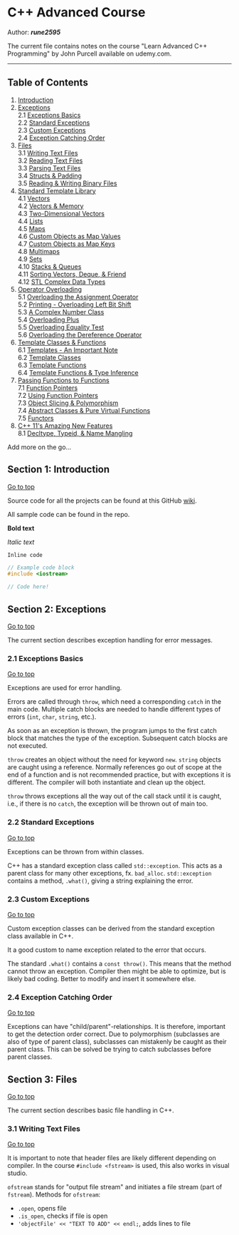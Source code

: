 # C++ Advanced Course

Author: __*rune2595*__

The current file contains notes on the course "Learn Advanced C++ Programming" by John Purcell available on udemy.com.
</br>
____

## Table of Contents <a name="top"></a>

1. [Introduction](#1)<br>
2. [Exceptions](#2)<br>
    2.1 [Exceptions Basics](#2.1)<br>
    2.2 [Standard Exceptions](#2.2)<br>
    2.3 [Custom Exceptions](#2.3)<br>
    2.4 [Exception Catching Order](#2.4)<br>
3. [Files](#3)<br>
    3.1 [Writing Text Files](#3.1)<br>
    3.2 [Reading Text Files](#3.2)<br>
    3.3 [Parsing Text Files](#3.3)<br>
    3.4 [Structs & Padding](#3.4)<br>
    3.5 [Reading & Writing Binary Files](#3.5)<br>
4. [Standard Template Library](#4)<br>
    4.1 [Vectors](#4.1)<br>
    4.2 [Vectors & Memory](#4.2)<br>
    4.3 [Two-Dimensional Vectors](#4.3)<br>
    4.4 [Lists](#4.4)<br>
    4.5 [Maps](#4.5)<br>
    4.6 [Custom Objects as Map Values](#4.6)<br>
    4.7 [Custom Objects as Map Keys](#4.7)<br>
    4.8 [Multimaps](#4.8)<br>
    4.9 [Sets](#4.9)<br>
    4.10 [Stacks & Queues](#4.10)<br>
    4.11 [Sorting Vectors, Deque, & Friend](#4.11)<br>
    4.12 [STL Complex Data Types](#4.12)<br>
5. [Operator Overloading](#5)<br>
    5.1 [Overloading the Assignment Operator](#5.1)<br>
    5.2 [Printing - Overloading Left Bit Shift](#5.2)<br>
    5.3 [A Complex Number Class](#5.3)<br>
    5.4 [Overloading Plus](#5.4)<br>
    5.5 [Overloading Equality Test](#5.5)<br>
    5.6 [Overloading the Dereference Operator](#5.6)<br>
6. [Template Classes & Functions](#6)<br>
    6.1 [Templates - An Important Note](#6.1)<br>
    6.2 [Template Classes](#6.2)<br>
    6.3 [Template Functions](#6.3)<br>
    6.4 [Template Functions & Type Inference](#6.4)<br>
7. [Passing Functions to Functions](#7)<br>
    7.1 [Function Pointers](#7.1)<br>
    7.2 [Using Function Pointers](#7.2)<br>
    7.3 [Object Slicing & Polymorphism](#7.3)<br>
    7.4 [Abstract Classes & Pure Virtual Functions](#7.4)<br>
    7.5 [Functors](#7.5)<br>
8. [C++ 11's Amazing New Features](#8)<br>
    8.1 [Decltype, Typeid, & Name Mangling](#8.1)<br>
    
Add more on the go...

## Section 1: Introduction<a name="1"></a>
[Go to top](#top)

Source code for all the projects can be found at this GitHub [wiki](https://github.com/caveofprogramming/advanced-cplusplus/wiki).

All sample code can be found in the repo.


__Bold text__

*Italic text*

`Inline code`

```c++
// Example code block
#include <iostream>

// Code here!

```


## Section 2: Exceptions<a name="2"></a>
[Go to top](#top)

The current section describes exception handling for error messages.

### 2.1 Exceptions Basics<a name="2.1"></a>
[Go to top](#top)

Exceptions are used for error handling.

Errors are called through `throw`, which need a corresponding `catch` in the main code. Multiple catch blocks are needed to handle different types of errors (`int`, `char`, `string`, etc.).

As soon as an exception is thrown, the program jumps to the first catch block that matches the type of the exception. Subsequent catch blocks are not executed.

`throw` creates an object without the need for keyword `new`. `string` objects are caught using a reference. Normally references go out of scope at the end of a function and is not recommended practice, but with exceptions it is different. The compiler will both instantiate and clean up the object.

`throw` throws exceptions all the way out of the call stack until it is caught, i.e., if there is no `catch`, the exception will be thrown out of main too.

### 2.2 Standard Exceptions<a name="2.2"></a>
[Go to top](#top)

Exceptions can be thrown from within classes. 

C++ has a standard exception class called `std::exception`. This acts as a parent class for many other exceptions, fx. `bad_alloc`. `std::exception` contains a method, `.what()`, giving a string explaining the error.

### 2.3 Custom Exceptions<a name="2.3"></a>
[Go to top](#top)

Custom exception classes can be derived from the standard exception class available in C++.

It a good custom to name exception related to the error that occurs.

The standard `.what()` contains a `const throw()`. This means that the method cannot throw an exception. Compiler then might be able to optimize, but is likely bad coding. Better to modify and insert it somewhere else.

### 2.4 Exception Catching Order<a name="2.4"></a>
[Go to top](#top)

Exceptions can have "child/parent"-relationships. It is therefore, important to get the detection order correct. Due to polymorphism (subclasses are also of type of parent class), subclasses can mistakenly be caught as their parent class. This can be solved be trying to catch subclasses before parent classes.

## Section 3: Files<a name="3"></a>
[Go to top](#top)

The current section describes basic file handling in C++.

### 3.1 Writing Text Files<a name="3.1"></a>
[Go to top](#top)

It is important to note that header files are likely different depending on compiler. In the course `#include <fstream>` is used, this also works in visual studio.

`ofstream` stands for "output file stream" and initiates a file stream (part of `fstream`). Methods for `ofstream`:
- `.open`, opens file
- `.is_open`, checks if file is open
- `'objectFile' << "TEXT TO ADD" << endl;`, adds lines to file


